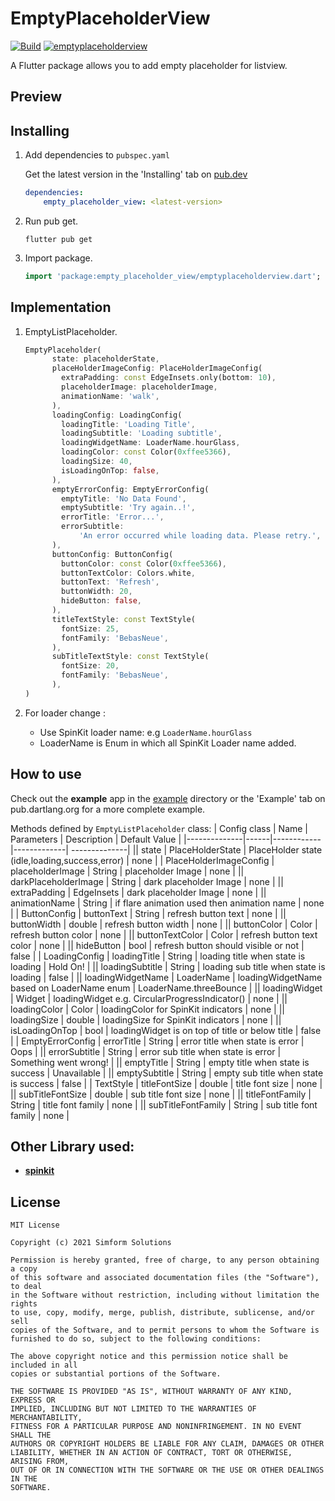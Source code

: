 # EmptyPlaceholderView

[![Build](https://github.com/SimformSolutionsPvtLtd/flutter_showcaseview/workflows/Build/badge.svg?branch=master)](https://github.com/SimformSolutionsPvtLtd/flutter_showcaseview/actions) [![emptyplaceholderview](https://img.shields.io/pub/v/showcaseview?label=showcaseview)](https://pub.dev/packages/showcaseview)

A Flutter package allows you to add empty placeholder for listview.

## Preview

## Installing

1. Add dependencies to `pubspec.yaml`

   Get the latest version in the 'Installing' tab on [pub.dev](https://pub.dev/packages/calendar_view/install)

    ```yaml
    dependencies:
        empty_placeholder_view: <latest-version>
    ```

2. Run pub get.

   ```shell
   flutter pub get
   ```

3. Import package.

    ```dart
    import 'package:empty_placeholder_view/emptyplaceholderview.dart';
    ```

## Implementation

1. EmptyListPlaceholder.

    ```dart
    EmptyPlaceholder(
          state: placeholderState,
          placeHolderImageConfig: PlaceHolderImageConfig(
            extraPadding: const EdgeInsets.only(bottom: 10),
            placeholderImage: placeholderImage,
            animationName: 'walk',
          ),
          loadingConfig: LoadingConfig(
            loadingTitle: 'Loading Title',
            loadingSubtitle: 'Loading subtitle',
            loadingWidgetName: LoaderName.hourGlass,
            loadingColor: const Color(0xffee5366),
            loadingSize: 40,
            isLoadingOnTop: false,
          ),
          emptyErrorConfig: EmptyErrorConfig(
            emptyTitle: 'No Data Found',
            emptySubtitle: 'Try again..!',
            errorTitle: 'Error...',
            errorSubtitle:
                'An error occurred while loading data. Please retry.',
          ),
          buttonConfig: ButtonConfig(
            buttonColor: const Color(0xffee5366),
            buttonTextColor: Colors.white,
            buttonText: 'Refresh',
            buttonWidth: 20,
            hideButton: false,
          ),
          titleTextStyle: const TextStyle(
            fontSize: 25,
            fontFamily: 'BebasNeue',
          ),
          subTitleTextStyle: const TextStyle(
            fontSize: 20,
            fontFamily: 'BebasNeue',
          ),                    
    )
    ```

2. For loader change :
   - Use SpinKit loader name: e.g `LoaderName.hourGlass`
   - LoaderName is Enum in which all SpinKit Loader name added.

## How to use

Check out the **example** app in the [example](example) directory or the 'Example' tab on pub.dartlang.org for a more complete example.

Methods defined by `EmptyListPlaceholder` class:
| Config class | Name | Parameters | Description | Default Value |
|--------------|------|------------|-------------| --------------|
|| state | PlaceHolderState | PlaceHolder state (idle,loading,success,error) | none |
| PlaceHolderImageConfig | placeholderImage | String | placeholder Image | none |
|| darkPlaceholderImage | String | dark placeholder Image | none |
|| extraPadding | EdgeInsets | dark placeholder Image | none |
|| animationName | String | if flare animation used then animation name | none |
| ButtonConfig | buttonText | String | refresh button text | none |
|| buttonWidth | double | refresh button width | none |
|| buttonColor | Color | refresh button color | none |
|| buttonTextColor | Color | refresh button text color | none |
|| hideButton | bool | refresh button should visible or not | false |
| LoadingConfig | loadingTitle | String | loading title when state is loading | Hold On! |
|| loadingSubtitle | String | loading sub title when state is loading | false |
|| loadingWidgetName | LoaderName | loadingWidgetName based on LoaderName enum | LoaderName.threeBounce |
|| loadingWidget | Widget | loadingWidget  e.g. CircularProgressIndicator() | none |
|| loadingColor | Color | loadingColor for SpinKit indicators | none |
|| loadingSize | double | loadingSize  for SpinKit indicators | none |
|| isLoadingOnTop | bool | loadingWidget  is on top of title or below title | false |
| EmptyErrorConfig | errorTitle | String | error title when state is error | Oops |
|| errorSubtitle | String | error sub title when state is error | Something went wrong! |
|| emptyTitle | String | empty title when state is success | Unavailable |
|| emptySubtitle | String | empty sub title when state is success | false |
| TextStyle | titleFontSize | double | title font size | none |
|| subTitleFontSize | double | sub title font size | none |
|| titleFontFamily | String | title font family | none |
|| subTitleFontFamily | String | sub title font family | none |

## Other Library used:
* __[spinkit](https://pub.dev/packages/flutter_spinkit)__

## License

```text
MIT License

Copyright (c) 2021 Simform Solutions

Permission is hereby granted, free of charge, to any person obtaining a copy
of this software and associated documentation files (the "Software"), to deal
in the Software without restriction, including without limitation the rights
to use, copy, modify, merge, publish, distribute, sublicense, and/or sell
copies of the Software, and to permit persons to whom the Software is
furnished to do so, subject to the following conditions:

The above copyright notice and this permission notice shall be included in all
copies or substantial portions of the Software.

THE SOFTWARE IS PROVIDED "AS IS", WITHOUT WARRANTY OF ANY KIND, EXPRESS OR
IMPLIED, INCLUDING BUT NOT LIMITED TO THE WARRANTIES OF MERCHANTABILITY,
FITNESS FOR A PARTICULAR PURPOSE AND NONINFRINGEMENT. IN NO EVENT SHALL THE
AUTHORS OR COPYRIGHT HOLDERS BE LIABLE FOR ANY CLAIM, DAMAGES OR OTHER
LIABILITY, WHETHER IN AN ACTION OF CONTRACT, TORT OR OTHERWISE, ARISING FROM,
OUT OF OR IN CONNECTION WITH THE SOFTWARE OR THE USE OR OTHER DEALINGS IN THE
SOFTWARE.
```